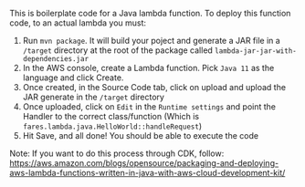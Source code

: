 This is boilerplate code for a Java lambda function. To deploy this function code,
to an actual lambda you must:

1) Run `mvn package`. It will build your poject and generate a JAR file in a `/target` directory at the root of the package called `lambda-jar-jar-with-dependencies.jar`
2) In the AWS console, create a Lambda function. Pick `Java 11` as the language and click Create.
3) Once created, in the Source Code tab, click on upload and upload the JAR generate in the `/target` directory
4) Once uploaded, click on `Edit` in the `Runtime settings` and point the Handler to the correct class/function (Which is `fares.lambda.java.HelloWorld::handleRequest`)
5) Hit Save, and all done! You should be able to execute the code

Note: If you want to do this process through CDK, follow: https://aws.amazon.com/blogs/opensource/packaging-and-deploying-aws-lambda-functions-written-in-java-with-aws-cloud-development-kit/